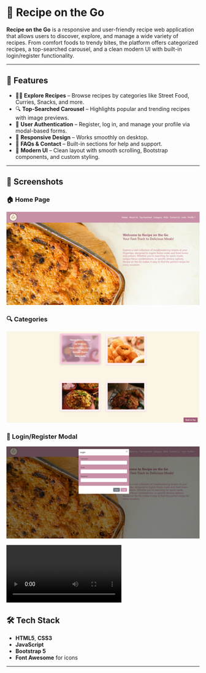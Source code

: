 # 🍲 Recipe on the Go

**Recipe on the Go** is a responsive and user-friendly recipe web application that allows users to discover, explore, and manage a wide variety of recipes. From comfort foods to trendy bites, the platform offers categorized recipes, a top-searched carousel, and a clean modern UI with built-in login/register functionality.

---

## 🚀 Features

- 🧑‍🍳 **Explore Recipes** – Browse recipes by categories like Street Food, Curries, Snacks, and more.
- 🔍 **Top-Searched Carousel** – Highlights popular and trending recipes with image previews.
- 👥 **User Authentication** – Register, log in, and manage your profile via modal-based forms.
- 📱 **Responsive Design** – Works smoothly on desktop.
- 💬 **FAQs & Contact** – Built-in sections for help and support.
- 🎨 **Modern UI** – Clean layout with smooth scrolling, Bootstrap components, and custom styling.

---

## 📸 Screenshots

### 🏠 Home Page  
![Home Page](./assets/Homepage.png)

### 🔍 Categories 
![Home Page](./assets/Categories.png)

### 🔐 Login/Register Modal  
![Login Modal](./assets/login.png)

![dd](./assets/Top_searches.mp4)

## 🛠️ Tech Stack

- **HTML5**, **CSS3**
- **JavaScript**
- **Bootstrap 5**
- **Font Awesome** for icons

---

